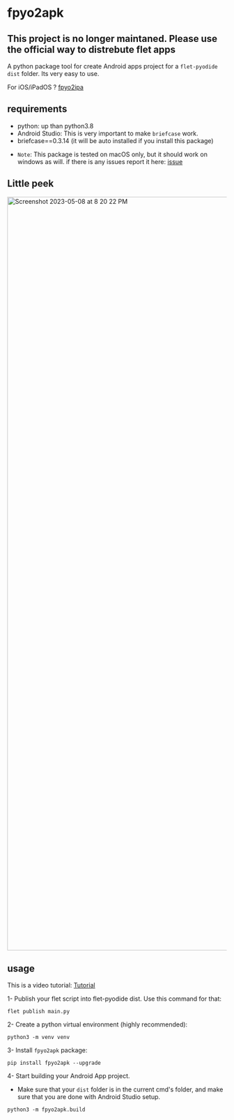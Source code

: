 # fpyo2apk
## This project is no longer maintaned. Please use the official way to distrebute flet apps 
A python package tool for create Android apps project for a `flet-pyodide` `dist` folder. Its very easy to use.

For iOS/iPadOS ? [fpyo2ipa](https://github.com/SKbarbon/fpyo2ipa)

## requirements
- python: up than python3.8
- Android Studio: This is very important to make `briefcase` work.
- briefcase==0.3.14 (it will be auto installed if you install this package)

* `Note`: This package is tested on macOS only, but it should work on windows as will. if there is any issues report it here: [issue](https://github.com/SKbarbon/fpyo2apk/issues)

## Little peek

<img width="1728" alt="Screenshot 2023-05-08 at 8 20 22 PM" src="https://user-images.githubusercontent.com/86029286/236889277-7fef846a-102d-4f93-b0fb-1b4825d8a278.png">

## usage
This is a video tutorial: [Tutorial](https://youtu.be/302AT_INDo8)

1- Publish your flet script into flet-pyodide dist. Use this command for that:

```
flet publish main.py
```

2- Create a python virtual environment (highly recommended):

```
python3 -m venv venv
```

3- Install `fpyo2apk` package:

```
pip install fpyo2apk --upgrade
```

4- Start building your Android App project.

* Make sure that your `dist` folder is in the current cmd's folder, and make sure that you are done with Android Studio setup.
```
python3 -m fpyo2apk.build
```
